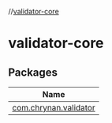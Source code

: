 //[validator-core](index.md)



# validator-core  


## Packages  
  
|  Name | 
|---|
| <a name="com.chrynan.validator////PointingToDeclaration/"></a>[com.chrynan.validator](validator-core/com.chrynan.validator/index.md)|

